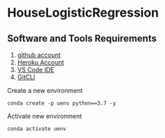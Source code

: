 # HouseLogisticRegression

## Software and Tools Requirements

1. [github account](https://github.com)
2. [Heroku Account](https://heroku.com)
3. [VS Code IDE](https://code.visualstudio.com/)
4. [GitCLI](https://git-scm.com/book/en/v2/Getting-Started-The-Command-Line)

Create a new environment

```
conda create -p uenv python==3.7 -y
```

Activate new environment 

```
conda activate uenv
```
